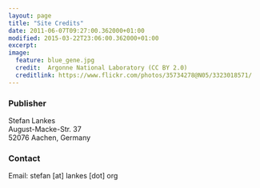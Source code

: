 ```yaml
---
layout: page
title: "Site Credits"
date: 2011-06-07T09:27:00.362000+01:00 
modified: 2015-03-22T23:06:00.362000+01:00
excerpt:
image:
  feature: blue_gene.jpg
  credit:  Argonne National Laboratory (CC BY 2.0)
  creditlink: https://www.flickr.com/photos/35734278@N05/3323018571/
---
```


### Publisher

Stefan Lankes<br>
August-Macke-Str. 37<br>
52076 Aachen, Germany

### Contact

Email: stefan [at] lankes [dot] org

